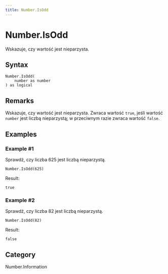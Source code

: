 ```yaml
---
title: Number.IsOdd
---
```


# Number.IsOdd


Wskazuje, czy wartość jest nieparzysta.


## Syntax

```powerquery
Number.IsOdd(
    number as number
) as logical
```


## Remarks

Wskazuje, czy wartość jest nieparzysta. Zwraca wartość <code>true</code>, jeśli wartość <code>number</code> jest liczbą nieparzystą; w przeciwnym razie zwraca wartość <code>false</code>.


## Examples

### Example #1 
Sprawdź, czy liczba 625 jest liczbą nieparzystą.
```powerquery
Number.IsOdd(625)
```

Result: 
```powerquery
true
```


### Example #2 
Sprawdź, czy liczba 82 jest liczbą nieparzystą.
```powerquery
Number.IsOdd(82)
```

Result: 
```powerquery
false
```




## Category
Number.Information
